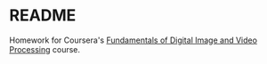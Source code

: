 # README

Homework for Coursera's [Fundamentals of Digital Image and Video Processing](https://www.coursera.org/learn/digital/) course.

